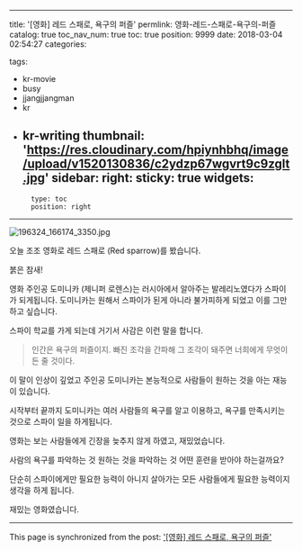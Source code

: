 
---
title: '[영화] 레드 스패로, 욕구의 퍼즐'
permlink: 영화-레드-스패로-욕구의-퍼즐
catalog: true
toc_nav_num: true
toc: true
position: 9999
date: 2018-03-04 02:54:27
categories:

tags:
- kr-movie
- busy
- jjangjjangman
- kr
- kr-writing
thumbnail: 'https://res.cloudinary.com/hpiynhbhq/image/upload/v1520130836/c2ydzp67wgvrt9c9zglt.jpg'
sidebar:
    right:
        sticky: true
widgets:
    -
        type: toc
        position: right
---


![196324_166174_3350.jpg](https://res.cloudinary.com/hpiynhbhq/image/upload/v1520130836/c2ydzp67wgvrt9c9zglt.jpg)

오늘 조조 영화로 레드 스패로 (Red sparrow)를 봤습니다.

붉은 참새!

영화 주인공 도미니카 (제니퍼 로렌스)는 러시아에서 알아주는 발레리노였다가 스파이가 되게됩니다. 도미니카는 원해서 스파이가 된게 아니라 불가피하게 되었고 이를 그만하고 싶습니다.

스파이 학교를 가게 되는데 거기서 사감은 이런 말을 합니다.

> 인간은 욕구의 퍼즐이지. 빠진 조각을 간파해 그 조각이 돼주면 너희에게 무엇이든 줄 것이다.

이 말이 인상이 깊었고 주인공 도미니카는
본능적으로 사람들이 원하는 것을 아는 재능이 있습니다.

시작부터 끝까지 도미니카는 여러 사람들의 욕구를 알고
이용하고, 욕구를 만족시키는 것으로 스파이 일을 하게됩니다.

영화는 보는 사람들에게 긴장을 늦추지 않게 하였고,
재밌었습니다.

사람의 욕구를 파악하는 것
원하는 것을 파악하는 것
어떤 훈련을 받아야 하는걸까요?

단순히 스파이에게만 필요한 능력이 아니지
살아가는 모든 사람들에게 필요한 능력이지
생각을 하게 됩니다.

재밌는 영화였습니다.

- - -

This page is synchronized from the post: ['[영화] 레드 스패로, 욕구의 퍼즐'](https://steempeak.com/@jacobyu/4loogd)
